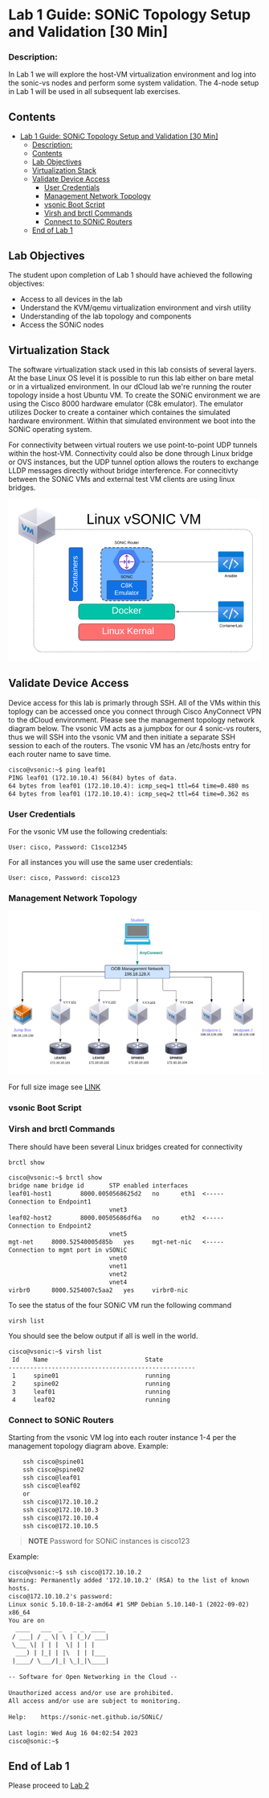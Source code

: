 # Lab 1 Guide: SONiC Topology Setup and Validation [30 Min]

### Description: 
In Lab 1 we will explore the host-VM virtualization environment and log into the sonic-vs nodes and perform some system validation. The 4-node setup in Lab 1 will be used in all subsequent lab exercises. 

## Contents
- [Lab 1 Guide: SONiC Topology Setup and Validation \[30 Min\]](#lab-1-guide-sonic-topology-setup-and-validation-30-min)
    - [Description:](#description)
  - [Contents](#contents)
  - [Lab Objectives](#lab-objectives)
  - [Virtualization Stack](#virtualization-stack)
  - [Validate Device Access](#validate-device-access)
    - [User Credentials](#user-credentials)
    - [Management Network Topology](#management-network-topology)
    - [vsonic Boot Script](#vsonic-boot-script)
    - [Virsh and brctl Commands](#virsh-and-brctl-commands)
    - [Connect to SONiC Routers](#connect-to-sonic-routers)
  - [End of Lab 1](#end-of-lab-1)
  
## Lab Objectives
The student upon completion of Lab 1 should have achieved the following objectives:

* Access to all devices in the lab
* Understand the KVM/qemu virtualization environment and virsh utility
* Understanding of the lab topology and components
* Access the SONiC nodes   

## Virtualization Stack

The software virtualization stack used in this lab consists of several layers. At the base Linux OS level it is possible to run this lab either on bare metal or in a virtualized environment. In our dCloud lab we're running the router topology inside a host Ubuntu VM. To create the SONiC environment we are using the Cisco 8000 hardware emulator (C8k emulator). The emulator utilizes Docker to create a container which containes the simulated hardware environment. Within that simulated environment we boot into the SONiC operating system. 

For connectivity between virtual routers we use point-to-point UDP tunnels within the host-VM. Connectivity could also be done through Linux bridge or OVS instances, but the UDP tunnel option allows the routers to exchange LLDP messages directly without bridge interference. For connecitivty between the SONiC VMs and external test VM clients are using linux bridges.

![Software Stack](./topo-drawings/software-stack-c8k.png)

## Validate Device Access

Device access for this lab is primarly through SSH. All of the VMs within this toplogy can be accessed once you connect through Cisco AnyConnect VPN to the dCloud environment. Please see the management topology network diagram below. The vsonic VM acts as a jumpbox for our 4 sonic-vs routers, thus we will SSH into the vsonic VM and then initiate a separate SSH session to each of the routers. The vsonic VM has an /etc/hosts entry for each router name to save time.

```
cisco@vsonic:~$ ping leaf01
PING leaf01 (172.10.10.4) 56(84) bytes of data.
64 bytes from leaf01 (172.10.10.4): icmp_seq=1 ttl=64 time=0.480 ms
64 bytes from leaf01 (172.10.10.4): icmp_seq=2 ttl=64 time=0.362 ms
```

### User Credentials
For the vsonic VM use the following credentials:
```
User: cisco, Password: C1sco12345
```

For all instances you will use the same user credentials:
```
User: cisco, Password: cisco123
```

### Management Network Topology

![Management Topology](./topo-drawings/management-network-medium.png)

For full size image see [LINK](./topo-drawings/management-network.png)

### vsonic Boot Script


### Virsh and brctl Commands
There should have been several Linux bridges created for connectivity 
```
brctl show
```
```
cisco@vsonic:~$ brctl show
bridge name	bridge id		STP enabled	interfaces	
leaf01-host1		8000.0050568625d2	no		eth1  <----- Connection to Endpoint1
							vnet3
leaf02-host2		8000.00505686df6a	no		eth2  <----- Connection to Endpoint2
							vnet5
mgt-net		8000.52540005d85b	yes		mgt-net-nic   <----- Connection to mgmt port in vSONiC
							vnet0
							vnet1
							vnet2
							vnet4
virbr0		8000.5254007c5aa2	yes		virbr0-nic
```

To see the status of the four SONiC VM run the following command
```
virsh list
```

You should see the below output if all is well in the world.
```
cisco@vsonic:~$ virsh list
 Id    Name                           State
----------------------------------------------------
 1     spine01                        running
 2     spine02                        running
 3     leaf01                         running
 4     leaf02                         running
```

### Connect to SONiC Routers

Starting from the vsonic VM log into each router instance 1-4 per the management topology diagram above. Example:
```
    ssh cisco@spine01
    ssh cisco@spine02
    ssh cisco@leaf01
    ssh cisco@leaf02
    or
    ssh cisco@172.10.10.2
    ssh cisco@172.10.10.3
    ssh cisco@172.10.10.4
    ssh cisco@172.10.10.5
```
> **NOTE**
> Password for SONiC instances is cisco123
> 
Example:
```
cisco@vsonic:~$ ssh cisco@172.10.10.2
Warning: Permanently added '172.10.10.2' (RSA) to the list of known hosts.
cisco@172.10.10.2's password: 
Linux sonic 5.10.0-18-2-amd64 #1 SMP Debian 5.10.140-1 (2022-09-02) x86_64
You are on
  ____   ___  _   _ _  ____
 / ___| / _ \| \ | (_)/ ___|
 \___ \| | | |  \| | | |
  ___) | |_| | |\  | | |___
 |____/ \___/|_| \_|_|\____|

-- Software for Open Networking in the Cloud --

Unauthorized access and/or use are prohibited.
All access and/or use are subject to monitoring.

Help:    https://sonic-net.github.io/SONiC/

Last login: Wed Aug 16 04:02:54 2023
cisco@sonic:~$ 
```

## End of Lab 1
Please proceed to [Lab 2](https://github.com/scurvy-dog/sonic-dcloud/edit/main/1-SONiC_101/lab_exercise_2.md)
